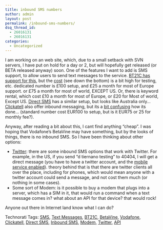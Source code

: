 ```yaml
---
title: inbound SMS numbers
author: admin
layout: post
permalink: /inbound-sms-numbers/
dsq_thread_id:
  - 26016131
  - 26016131
categories:
  - Uncategorized
---
```

I am working on an web site, which, due to a small setback with SVN servers, I have put on hold for a day or 2, but will hopefully get released (or BETA released anyway) soon. One of the features I want to add is SMS support, to allow users to send text messages to the service. [BT21C has support for this][1], but the [cost][2] (see down the bottom) is a bit high for testing, etc. dedicated number is £100 setup, and £25 a month for most of Europe support. or £75&nbsp;a month for most of world, EXCEPT US. Or, there is keyword rental, which cost £10 a month for most of Europe, or £20 for Most of world, Except US. [Direct SMS][3] has a similar setup, but looks like Australia only&#8230;[Clickatell][4] also offer inbound messaging, but its a [bit confusing][5] how its done&#8230; (standard number cost EUR100 to setup, but is it EUR75 or 25 for monthly fee?).

Anyway, after reading a bit about this, I cant find anything &#8220;cheap&#8221;. I was hoping that Vodafone&#8217;s BetaVine may have something, but by the looks of things, there is no inbound SMS. So I have been thinking about other options:

  * [Twitter][6]: there are some inbound SMS options that work with Twitter. For example, in the US, if you send &#8220;d tiernano testing&#8221; to 40404,&nbsp;I will get a direct message (you have to have a twitter account, and the [mobile service enabled][7]). theory behind that is that there are twitter clients all over the place, including for phones, which would mean anyone with a twitter account could send a message, and not cost them much (or nothing in some cases). 
  * Some sort of Modem: is it possible to buy a modem that plugs into a server, which has a SIM in it, that would run a command when a text message comes in? what about an API for that device? that would rock!

Anyone out there in Internet land know what I can do?</p> 

<div class="wlWriterSmartContent" id="0767317B-992E-4b12-91E0-4F059A8CECA8:91d2b302-da81-4f8c-aea1-fe2495a9f552" style="padding-right:0px;display:inline;padding-left:0px;padding-bottom:0px;margin:0px;padding-top:0px;">
  Technorati Tags: <a href="http://technorati.com/tags/SMS" rel="tag">SMS</a>, <a href="http://technorati.com/tags/Text%20Messages" rel="tag">Text Messages</a>, <a href="http://technorati.com/tags/BT21C" rel="tag">BT21C</a>, <a href="http://technorati.com/tags/BetaVine" rel="tag">BetaVine</a>, <a href="http://technorati.com/tags/Vodafone" rel="tag">Vodafone</a>, <a href="http://technorati.com/tags/Clickatell" rel="tag">Clickatell</a>, <a href="http://technorati.com/tags/Direct%20SMS" rel="tag">Direct SMS</a>, <a href="http://technorati.com/tags/Inbound%20SMS" rel="tag">Inbound SMS</a>, <a href="http://technorati.com/tags/Modem" rel="tag">Modem</a>, <a href="http://technorati.com/tags/Twitter" rel="tag">Twitter</a>, <a href="http://technorati.com/tags/API" rel="tag">API</a>
</div>

 [1]: http://web21c.bt.com/services/inbound_sms
 [2]: http://web21c.bt.com/pricing
 [3]: http://directsms.com.au/info/api/inbound.html
 [4]: http://www.clickatell.com/
 [5]: http://www.clickatell.com/pricing/twoway.php
 [6]: http://twitter.com
 [7]: http://twitter.com/help/mobile